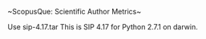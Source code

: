 ~ScopusQue: Scientific Author Metrics~


Use sip-4.17.tar
This is SIP 4.17 for Python 2.7.1 on darwin.
